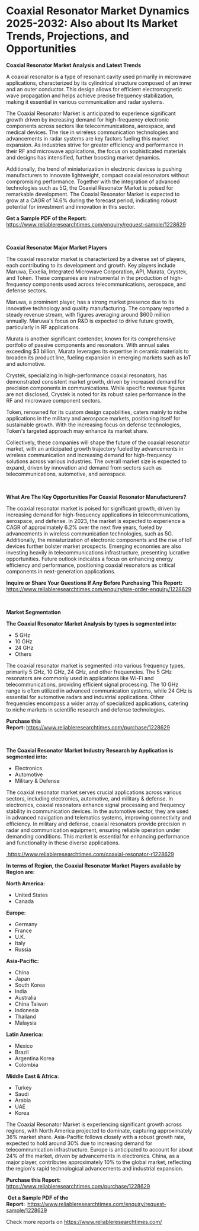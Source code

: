 <p><h1>Coaxial Resonator Market Dynamics 2025-2032: Also about Its Market Trends, Projections, and Opportunities</h1></p><p><strong>Coaxial Resonator Market Analysis and Latest Trends</strong></p>
<p><p>A coaxial resonator is a type of resonant cavity used primarily in microwave applications, characterized by its cylindrical structure composed of an inner and an outer conductor. This design allows for efficient electromagnetic wave propagation and helps achieve precise frequency stabilization, making it essential in various communication and radar systems.</p><p>The Coaxial Resonator Market is anticipated to experience significant growth driven by increasing demand for high-frequency electronic components across sectors like telecommunications, aerospace, and medical devices. The rise in wireless communication technologies and advancements in radar systems are key factors fueling this market expansion. As industries strive for greater efficiency and performance in their RF and microwave applications, the focus on sophisticated materials and designs has intensified, further boosting market dynamics.</p><p>Additionally, the trend of miniaturization in electronic devices is pushing manufacturers to innovate lightweight, compact coaxial resonators without compromising performance. Together with the integration of advanced technologies such as 5G, the Coaxial Resonator Market is poised for remarkable development. The Coaxial Resonator Market is expected to grow at a CAGR of 14.6% during the forecast period, indicating robust potential for investment and innovation in this sector.</p></p>
<p><strong>Get a Sample PDF of the Report:&nbsp;</strong> <a href="https://www.reliableresearchtimes.com/enquiry/request-sample/1228629?utm_campaign=2387&utm_medium=2&utm_source=Github&utm_content=ia&utm_term=10022025&utm_id=coaxial-resonator">https://www.reliableresearchtimes.com/enquiry/request-sample/1228629</a></p>
<p>&nbsp;</p>
<p><strong>Coaxial Resonator Major Market Players</strong></p>
<p><p>The coaxial resonator market is characterized by a diverse set of players, each contributing to its development and growth. Key players include Maruwa, Exxelia, Integrated Microwave Corporation, API, Murata, Crystek, and Token. These companies are instrumental in the production of high-frequency components used across telecommunications, aerospace, and defense sectors.</p><p>Maruwa, a prominent player, has a strong market presence due to its innovative technology and quality manufacturing. The company reported a steady revenue stream, with figures averaging around $600 million annually. Maruwa's focus on R&D is expected to drive future growth, particularly in RF applications.</p><p>Murata is another significant contender, known for its comprehensive portfolio of passive components and resonators. With annual sales exceeding $3 billion, Murata leverages its expertise in ceramic materials to broaden its product line, fueling expansion in emerging markets such as IoT and automotive.</p><p>Crystek, specializing in high-performance coaxial resonators, has demonstrated consistent market growth, driven by increased demand for precision components in communications. While specific revenue figures are not disclosed, Crystek is noted for its robust sales performance in the RF and microwave component sectors.</p><p>Token, renowned for its custom design capabilities, caters mainly to niche applications in the military and aerospace markets, positioning itself for sustainable growth. With the increasing focus on defense technologies, Token's targeted approach may enhance its market share.</p><p>Collectively, these companies will shape the future of the coaxial resonator market, with an anticipated growth trajectory fueled by advancements in wireless communication and increasing demand for high-frequency solutions across various industries. The overall market size is expected to expand, driven by innovation and demand from sectors such as telecommunications, automotive, and aerospace.</p></p>
<p>&nbsp;</p>
<p><strong>What Are The Key Opportunities For Coaxial Resonator Manufacturers?</strong></p>
<p><p>The coaxial resonator market is poised for significant growth, driven by increasing demand for high-frequency applications in telecommunications, aerospace, and defense. In 2023, the market is expected to experience a CAGR of approximately 6.2% over the next five years, fueled by advancements in wireless communication technologies, such as 5G. Additionally, the miniaturization of electronic components and the rise of IoT devices further bolster market prospects. Emerging economies are also investing heavily in telecommunications infrastructure, presenting lucrative opportunities. Future outlook indicates a focus on enhancing energy efficiency and performance, positioning coaxial resonators as critical components in next-generation applications.</p></p>
<p><strong>Inquire or Share Your Questions If Any Before Purchasing This Report:</strong> <a href="https://www.reliableresearchtimes.com/enquiry/pre-order-enquiry/1228629?utm_campaign=2387&utm_medium=2&utm_source=Github&utm_content=ia&utm_term=10022025&utm_id=coaxial-resonator">https://www.reliableresearchtimes.com/enquiry/pre-order-enquiry/1228629</a></p>
<p>&nbsp;</p>
<p><strong>Market Segmentation</strong></p>
<p><strong>The Coaxial Resonator Market Analysis by types is segmented into:</strong></p>
<p><ul><li>5 GHz</li><li>10 GHz</li><li>24 GHz</li><li>Others</li></ul></p>
<p><p>The coaxial resonator market is segmented into various frequency types, primarily 5 GHz, 10 GHz, 24 GHz, and other frequencies. The 5 GHz resonators are commonly used in applications like Wi-Fi and telecommunications, providing efficient signal processing. The 10 GHz range is often utilized in advanced communication systems, while 24 GHz is essential for automotive radars and industrial applications. Other frequencies encompass a wider array of specialized applications, catering to niche markets in scientific research and defense technologies.</p></p>
<p><strong>Purchase this Report:&nbsp;</strong><a href="https://www.reliableresearchtimes.com/purchase/1228629?utm_campaign=2387&utm_medium=2&utm_source=Github&utm_content=ia&utm_term=10022025&utm_id=coaxial-resonator">https://www.reliableresearchtimes.com/purchase/1228629</a></p>
<p>&nbsp;</p>
<p><strong>The Coaxial Resonator Market Industry Research by Application is segmented into:</strong></p>
<p><ul><li>Electronics</li><li>Automotive</li><li>Military & Defense</li></ul></p>
<p><p>The coaxial resonator market serves crucial applications across various sectors, including electronics, automotive, and military & defense. In electronics, coaxial resonators enhance signal processing and frequency stability in communication devices. In the automotive sector, they are used in advanced navigation and telematics systems, improving connectivity and efficiency. In military and defense, coaxial resonators provide precision in radar and communication equipment, ensuring reliable operation under demanding conditions. This market is essential for enhancing performance and functionality in these diverse applications.</p></p>
<p><a href="https://www.reliableresearchtimes.com/coaxial-resonator-r1228629?utm_campaign=2387&utm_medium=2&utm_source=Github&utm_content=ia&utm_term=10022025&utm_id=coaxial-resonator">&nbsp;https://www.reliableresearchtimes.com/coaxial-resonator-r1228629</a></p>
<p><strong>In terms of Region, the Coaxial Resonator Market Players available by Region are:</strong></p>
<p>
    <p> <strong> North America: </strong>
        <ul>
            <li>United States</li>
            <li>Canada</li>
        </ul>
        </p> 
    <p> <strong> Europe: </strong>
        <ul>
            <li>Germany</li>
            <li>France</li>
            <li>U.K.</li>
            <li>Italy</li>
            <li>Russia</li>
        </ul>
        </p> 
    <p> <strong> Asia-Pacific: </strong>
        <ul>
            <li>China</li>
            <li>Japan</li>
            <li>South Korea</li>
            <li>India</li>
            <li>Australia</li>
            <li>China Taiwan</li>
            <li>Indonesia</li>
            <li>Thailand</li>
            <li>Malaysia</li>
        </ul>
        </p> 
    <p> <strong> Latin America: </strong>
        <ul>
            <li>Mexico</li>
            <li>Brazil</li>
            <li>Argentina Korea</li>
            <li>Colombia</li>
        </ul>
        </p> 
    <p> <strong> Middle East & Africa: </strong>
        <ul>
            <li>Turkey</li>
            <li>Saudi</li>
            <li>Arabia</li>
            <li>UAE</li>
            <li>Korea</li>
        </ul>
    </p>
    </p>
<p><p>The Coaxial Resonator Market is experiencing significant growth across regions, with North America projected to dominate, capturing approximately 36% market share. Asia-Pacific follows closely with a robust growth rate, expected to hold around 30% due to increasing demand for telecommunication infrastructure. Europe is anticipated to account for about 24% of the market, driven by advancements in electronics. China, as a major player, contributes approximately 10% to the global market, reflecting the region's rapid technological advancements and industrial expansion.</p></p>
<p><strong>Purchase this Report: </strong><a href="https://www.reliableresearchtimes.com/purchase/1228629?utm_campaign=2387&utm_medium=2&utm_source=Github&utm_content=ia&utm_term=10022025&utm_id=coaxial-resonator">https://www.reliableresearchtimes.com/purchase/1228629</a></p>
<p>&nbsp;<strong>Get a Sample PDF of the Report:&nbsp;&nbsp;</strong><a href="https://www.reliableresearchtimes.com/enquiry/request-sample/1228629?utm_campaign=2387&utm_medium=2&utm_source=Github&utm_content=ia&utm_term=10022025&utm_id=coaxial-resonator">https://www.reliableresearchtimes.com/enquiry/request-sample/1228629</a></p>
<p><strong></strong></p>
<p>Check more reports on <a href="https://www.reliableresearchtimes.com/?utm_campaign=2387&utm_medium=2&utm_source=Github&utm_content=ia&utm_term=10022025&utm_id=coaxial-resonator">https://www.reliableresearchtimes.com/</a></p>